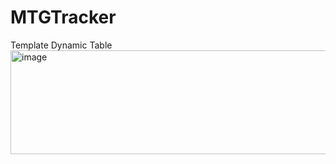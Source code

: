 # MTGTracker

Template Dynamic Table
<img width="1187" height="166" alt="image" src="https://github.com/user-attachments/assets/618fd70e-db89-4bc8-8f64-b23b1ed22bae" />
